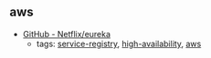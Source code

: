 aws 
---
* [GitHub - Netflix/eureka](https://github.com/Netflix/eureka)
    * tags: [service-registry](../tags/service-registry.md), [high-availability](../tags/high-availability.md), [aws](../tags/aws.md)
